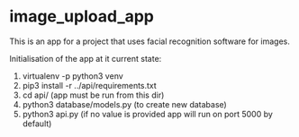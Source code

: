 
# image_upload_app
This is an app for a project that uses facial recognition software for images.

Initialisation of the app at it current state:

1. virtualenv -p python3 venv
2. pip3 install -r ../api/requirements.txt
3. cd api/
(app must be run from this dir)
4. python3 database/models.py
(to create new database)
5. python3 api.py <port>
(if no value is provided app will run on port 5000 by default)
